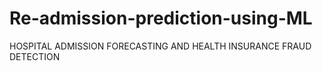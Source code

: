 # Re-admission-prediction-using-ML
 HOSPITAL ADMISSION FORECASTING AND HEALTH INSURANCE FRAUD DETECTION
